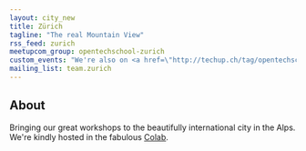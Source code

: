```yaml
---
layout: city_new
title: Zürich
tagline: "The real Mountain View"
rss_feed: zurich
meetupcom_group: opentechschool-zurich
custom_events: "We're also on <a href=\"http://techup.ch/tag/opentechschool\">Techup</a>."
mailing_list: team.zurich
---
```


## About

Bringing our great workshops to the beautifully international city in the Alps.  We're kindly hosted in the fabulous [Colab](http://colab-zurich.ch/).
